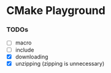 CMake Playground
================
### TODOs
- [ ] macro
- [ ] include
- [x] downloading
- [x] unzipping (zipping is unnecessary)